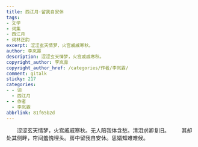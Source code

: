 ```yaml
---
title: 西江月·留我自安休
tags:
- 文学
- 词集
- 西江月
- 词林正韵
excerpt: 涩涩玄天情梦，火宫戚戚寒秋。
author: 李岚霏
description: 涩涩玄天情梦，火宫戚戚寒秋。
copyright_author: 李岚霏
copyright_author_href: /categories/作者/李岚霏/
comment: gitalk
sticky: 217
categories:
- - 词
  - 西江月
- - 作者
  - 李岚霏
abbrlink: 81f65b2d
---
```


&emsp;&emsp;涩涩玄天情梦，火宫戚戚寒秋。无人陪我体含愁。清泪求卿复旧。
&emsp;&emsp;其却处其侧畔，帘间羞愧埋头。房中留我自安休。思婿知难难候。
